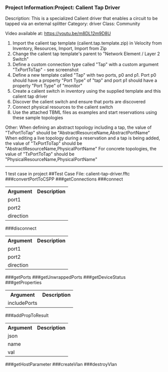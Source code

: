 ### Project Information:Project: Calient Tap Driver
Description: This is a specialized Calient driver that enables a circuit to be tapped via an external splitter
Category: driver
Class: Community

Video available at: https://youtu.be/m8DL12m9D8U

1) Import the calient tap template (calient.tap.template.zip) in Velocity from Inventory, Resources, Import, Import from Zip
2) Change the calient tap template's parent to "Network Element / Layer 2 Switch"
3) Define a custom connection type called "Tap" with a custom argument "TxPortToTap" - see screenshot
4) Define a new template called "Tap" with two ports, p0 and p1. Port p0 should have a property "Port Type" of "tap" and port p1 should have a property "Port Type" of "monitor"
5) Create a calient switch in inventory using the supplied template and this calient tap driver
6) Discover the calient switch and ensure that ports are discovered
7) Connect physical resources to the calient switch
8) Use the attached TBML files as examples and start reservations using these sample topologies

Other:
When defining an abstract topology including a tap, the value of "TxPortToTap" should be "AbstractResourceName,AbstractPortName"
When editing a live topology during a reservation and a tap is being added, the value of "TxPortToTap" should be "AbstractResourceName,PhysicalPortName"
For concrete topologies, the value of "TxPortToTap" should be "PhysicalResourceName,PhysicalPortName"

 ----
1 test case in project
##Test Case File: calient-tap-driver.fftc
###convertPortToCSPP
###getConnections
###connect
<table><tr><th>Argument</th><th>Description</th></tr>
<tr><td>port1</td><tr></tr>
<tr><td>port2</td><tr></tr>
<tr><td>direction</td><tr></tr></table>

###disconnect
<table><tr><th>Argument</th><th>Description</th></tr>
<tr><td>port1</td><tr></tr>
<tr><td>port2</td><tr></tr>
<tr><td>direction</td><tr></tr></table>

###getPorts
###getUnwrappedPorts
###getDeviceStatus
###getProperties
<table><tr><th>Argument</th><th>Description</th></tr>
<tr><td>includePorts</td><tr></tr></table>

###addPropToResult
<table><tr><th>Argument</th><th>Description</th></tr>
<tr><td>json</td><tr></tr>
<tr><td>name</td><tr></tr>
<tr><td>val</td><tr></tr></table>

###getHostParameter
###createVlan
###destroyVlan